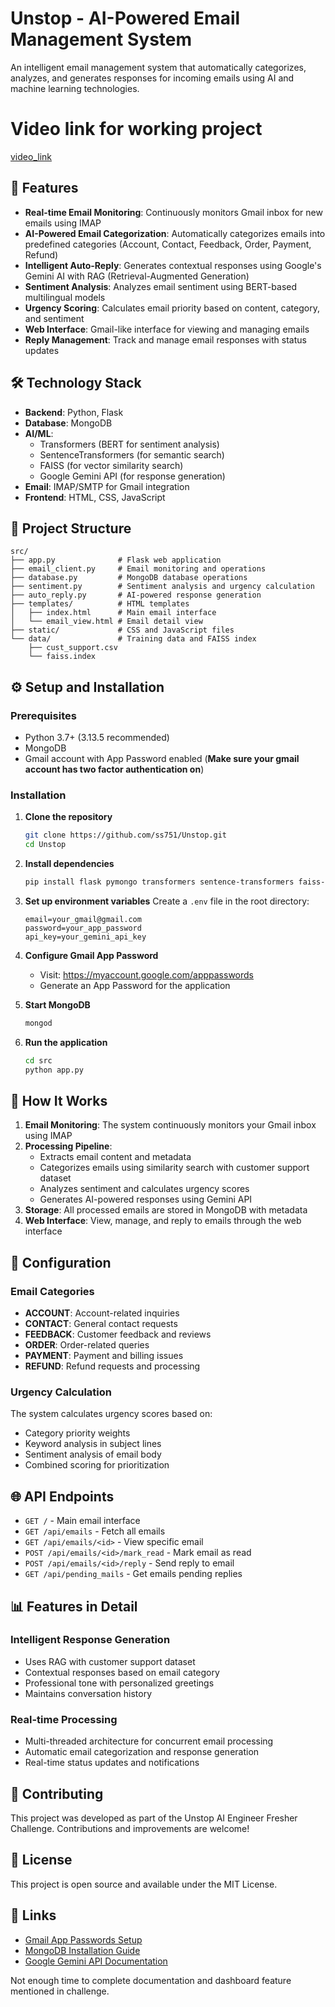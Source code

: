 # Unstop - AI-Powered Email Management System

An intelligent email management system that automatically categorizes, analyzes, and generates responses for incoming emails using AI and machine learning technologies.

# Video link for working project
[video_link](https://drive.google.com/file/d/1Kjt3mugSNC_0GE4wk5MjZWK_1FqhTbtp/view?usp=drive_link)


## 🚀 Features

- **Real-time Email Monitoring**: Continuously monitors Gmail inbox for new emails using IMAP
- **AI-Powered Email Categorization**: Automatically categorizes emails into predefined categories (Account, Contact, Feedback, Order, Payment, Refund)
- **Intelligent Auto-Reply**: Generates contextual responses using Google's Gemini AI with RAG (Retrieval-Augmented Generation)
- **Sentiment Analysis**: Analyzes email sentiment using BERT-based multilingual models
- **Urgency Scoring**: Calculates email priority based on content, category, and sentiment
- **Web Interface**: Gmail-like interface for viewing and managing emails
- **Reply Management**: Track and manage email responses with status updates

## 🛠️ Technology Stack

- **Backend**: Python, Flask
- **Database**: MongoDB
- **AI/ML**: 
  - Transformers (BERT for sentiment analysis)
  - SentenceTransformers (for semantic search)
  - FAISS (for vector similarity search)
  - Google Gemini API (for response generation)
- **Email**: IMAP/SMTP for Gmail integration
- **Frontend**: HTML, CSS, JavaScript

## 📁 Project Structure

```
src/
├── app.py              # Flask web application
├── email_client.py     # Email monitoring and operations
├── database.py         # MongoDB database operations
├── sentiment.py        # Sentiment analysis and urgency calculation
├── auto_reply.py       # AI-powered response generation
├── templates/          # HTML templates
│   ├── index.html      # Main email interface
│   └── email_view.html # Email detail view
├── static/             # CSS and JavaScript files
└── data/               # Training data and FAISS index
    ├── cust_support.csv
    └── faiss.index
```

## ⚙️ Setup and Installation

### Prerequisites
- Python 3.7+ (3.13.5 recommended)
- MongoDB
- Gmail account with App Password enabled (**Make sure your gmail account has two factor authentication on**)

### Installation

1. **Clone the repository**
   ```bash
   git clone https://github.com/ss751/Unstop.git
   cd Unstop
   ```

2. **Install dependencies**
   ```bash
   pip install flask pymongo transformers sentence-transformers faiss-cpu google-generativeai python-dotenv imaplib2
   ```

3. **Set up environment variables**
   Create a `.env` file in the root directory:
   ```
   email=your_gmail@gmail.com
   password=your_app_password
   api_key=your_gemini_api_key
   ```

4. **Configure Gmail App Password**
   - Visit: https://myaccount.google.com/apppasswords
   - Generate an App Password for the application

5. **Start MongoDB**
   ```bash
   mongod
   ```

6. **Run the application**
   ```bash
   cd src
   python app.py
   ```

## 🎯 How It Works

1. **Email Monitoring**: The system continuously monitors your Gmail inbox using IMAP
2. **Processing Pipeline**: 
   - Extracts email content and metadata
   - Categorizes emails using similarity search with customer support dataset
   - Analyzes sentiment and calculates urgency scores
   - Generates AI-powered responses using Gemini API
3. **Storage**: All processed emails are stored in MongoDB with metadata
4. **Web Interface**: View, manage, and reply to emails through the web interface

## 🔧 Configuration

### Email Categories
- **ACCOUNT**: Account-related inquiries
- **CONTACT**: General contact requests
- **FEEDBACK**: Customer feedback and reviews  
- **ORDER**: Order-related queries
- **PAYMENT**: Payment and billing issues
- **REFUND**: Refund requests and processing

### Urgency Calculation
The system calculates urgency scores based on:
- Category priority weights
- Keyword analysis in subject lines
- Sentiment analysis of email body
- Combined scoring for prioritization

## 🌐 API Endpoints

- `GET /` - Main email interface
- `GET /api/emails` - Fetch all emails
- `GET /api/emails/<id>` - View specific email
- `POST /api/emails/<id>/mark_read` - Mark email as read
- `POST /api/emails/<id>/reply` - Send reply to email
- `GET /api/pending_mails` - Get emails pending replies

## 📊 Features in Detail

### Intelligent Response Generation
- Uses RAG with customer support dataset
- Contextual responses based on email category
- Professional tone with personalized greetings
- Maintains conversation history

### Real-time Processing
- Multi-threaded architecture for concurrent email processing
- Automatic email categorization and response generation
- Real-time status updates and notifications

## 🤝 Contributing

This project was developed as part of the Unstop AI Engineer Fresher Challenge. Contributions and improvements are welcome!

## 📝 License

This project is open source and available under the MIT License.

## 🔗 Links

- [Gmail App Passwords Setup](https://myaccount.google.com/apppasswords)
- [MongoDB Installation Guide](https://docs.mongodb.com/manual/installation/)
- [Google Gemini API Documentation](https://ai.google.dev/docs)

Not enough time to complete documentation and dashboard feature mentioned in challenge.
